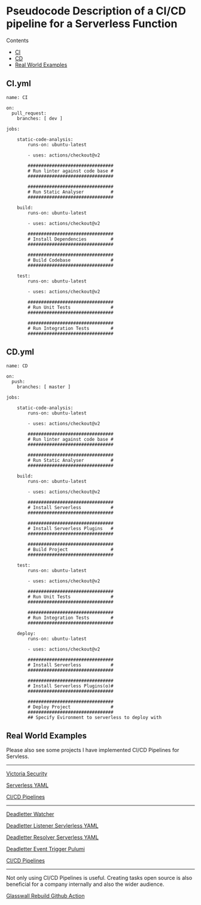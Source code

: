 # Pseudocode Description of a CI/CD pipeline for a Serverless Function

Contents

- [CI](#ci.yml)
- [CD](#cd.yml)
- [Real World Examples](#real-world-examples)

## CI.yml

    name: CI

    on:
      pull_request:
        branches: [ dev ]

    jobs:

        static-code-analysis:
            runs-on: ubuntu-latest

            - uses: actions/checkout@v2

            ################################
            # Run linter against code base #
            ################################

            ################################
            # Run Static Analyser          #
            ################################

        build:
            runs-on: ubuntu-latest

            - uses: actions/checkout@v2

            ################################
            # Install Dependencies         #
            ################################

            ################################
            # Build Codebase               #
            ################################

        test:
            runs-on: ubuntu-latest

            - uses: actions/checkout@v2

            ################################
            # Run Unit Tests               #
            ################################

            ################################
            # Run Integration Tests        #
            ################################


## CD.yml

    name: CD

    on:
      push:
        branches: [ master ]

    jobs:

        static-code-analysis:
            runs-on: ubuntu-latest

            - uses: actions/checkout@v2

            ################################
            # Run linter against code base #
            ################################

            ################################
            # Run Static Analyser          #
            ################################

        build:
            runs-on: ubuntu-latest

            - uses: actions/checkout@v2

            ################################
            # Install Serverless           #
            ################################

            ################################
            # Install Serverless Plugins   #
            ################################

            ################################
            # Build Project                #
            ################################

        test:
            runs-on: ubuntu-latest

            - uses: actions/checkout@v2

            ################################
            # Run Unit Tests               #
            ################################

            ################################
            # Run Integration Tests        #
            ################################

        deploy:
            runs-on: ubuntu-latest

            - uses: actions/checkout@v2

            ################################
            # Install Serverless           #
            ################################

            ################################
            # Install Serverless Plugins(o)#
            ################################

            ################################
            # Deploy Project               #
            ################################
            ## Specify Evironment to serverless to deploy with


## Real World Examples
Please also see some projects I have implemented CI/CD Pipelines for Servless.

***

[Victoria Security](https://github.com/glasswall-sre/victoria-security)

[Serverless YAML](https://github.com/glasswall-sre/victoria-security/blob/master/serverless.yml)

[CI/CD Pipelines](https://github.com/glasswall-sre/victoria-security/tree/master/.github/workflows)

***

[Deadletter Watcher](https://github.com/glasswall-sre/dead-letter-watcher)

[Deadletter Listener Servlerless YAML](https://github.com/glasswall-sre/dead-letter-watcher/blob/master/deadletter_listener/serverless.yml)

[Deadletter Resolver Serverless YAML](https://github.com/glasswall-sre/dead-letter-watcher/blob/master/deadletter_resolver/serverless.yml)

[Deadletter Event Trigger Pulumi](https://github.com/glasswall-sre/dead-letter-watcher/tree/master/event_trigger)

[CI/CD Pipelines](https://github.com/glasswall-sre/dead-letter-watcher/tree/master/.github/workflows)

***

Not only using CI/CD Pipelines is useful. Creating tasks open source is also beneficial for a company internally and also the wider audience.

[Glasswall Rebuild Github Action](https://github.com/tpilvelis-gw/rebuild-action)
